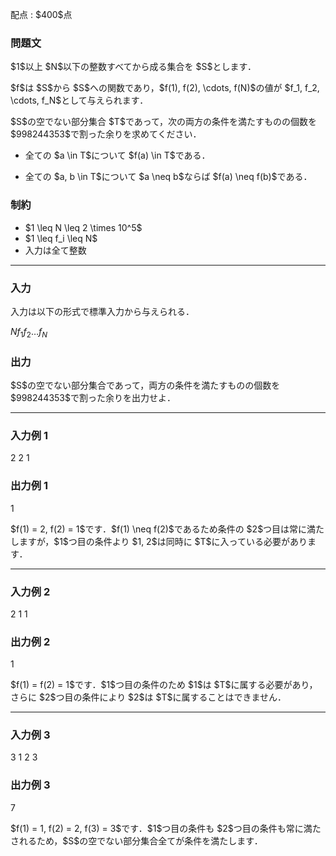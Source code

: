 
<div>

<span>

<span>

<p>
配点 : $400$点
</p>

<div>

<section>

### **問題文**

<p>
$1$以上 $N$以下の整数すべてから成る集合を $S$とします．
</p>

<p>
$f$は $S$から $S$への関数であり，$f(1), f(2), \cdots, f(N)$の値が $f_1, f_2, \cdots, f_N$として与えられます．
</p>

<p>
$S$の空でない部分集合 $T$であって，次の両方の条件を満たすものの個数を $998244353$で割った余りを求めてください．
</p>

<ul>

<li>

<p>
全ての $a \in T$について $f(a) \in T$である．
</p>

</li>

<li>

<p>
全ての $a, b \in T$について $a \neq b$ならば $f(a) \neq f(b)$である．
</p>

</li>

</ul>

</section>

</div>

<div>

<section>

### **制約**

<ul>

<li>
$1 \leq N \leq 2 \times 10^5$
</li>

<li>
$1 \leq f_i \leq N$
</li>

<li>
入力は全て整数   
</li>

</ul>

</section>

</div>

---

<div>

<div>

<section>

### **入力**

<p>
入力は以下の形式で標準入力から与えられる．
</p>

<div>

$N$$f_1$$f_2$$\ldots$$f_N$
</div>

</section>

</div>

<div>

<section>

### **出力**

<p>
$S$の空でない部分集合であって，両方の条件を満たすものの個数を $998244353$で割った余りを出力せよ．
</p>

</section>

</div>

</div>

---

<div>

<section>

### **入力例 1**

<div>

2
2 1

</div>

</section>

</div>

<div>

<section>

### **出力例 1**

<div>

1

</div>

<p>
$f(1) = 2, f(2) = 1$です．$f(1) \neq f(2)$であるため条件の $2$つ目は常に満たしますが，$1$つ目の条件より $1, 2$は同時に $T$に入っている必要があります．
</p>

</section>

</div>

---

<div>

<section>

### **入力例 2**

<div>

2
1 1

</div>

</section>

</div>

<div>

<section>

### **出力例 2**

<div>

1

</div>

<p>
$f(1) = f(2) = 1$です．$1$つ目の条件のため $1$は $T$に属する必要があり，さらに $2$つ目の条件により $2$は $T$に属することはできません．
</p>

</section>

</div>

---

<div>

<section>

### **入力例 3**

<div>

3
1 2 3

</div>

</section>

</div>

<div>

<section>

### **出力例 3**

<div>

7

</div>

<p>
$f(1) = 1, f(2) = 2, f(3) = 3$です．$1$つ目の条件も $2$つ目の条件も常に満たされるため，$S$の空でない部分集合全てが条件を満たします．
</p>

</section>

</div>

</span>

</span>

</div>
